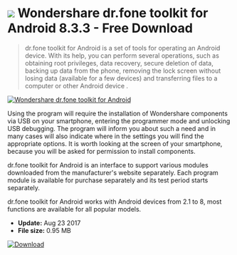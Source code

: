 # ![](https://cdn.softexe.net/static/icon/0/wondershare-dr.fone-toolkit-for-android-10875.png) Wondershare dr.fone toolkit for Android 8.3.3 - Free Download

> dr.fone toolkit for Android is a set of tools for operating an Android device. With its help, you can perform several operations, such as obtaining root privileges, data recovery, secure deletion of data, backing up data from the phone, removing the lock screen without losing data (available for a few devices) and transferring files to a computer or other Android device .

[![Wondershare dr.fone toolkit for Android](https:https://tse1.mm.bing.net/th?id=OIP.mwFFf0J-af4b1BVU9RF80AHaEh&pid=Api)](https://softexe.net/win/hobbies-lifestyle/mobile/wondershare-dr.fone-toolkit-for-android:pRhge.html)

Using the program will require the installation of Wondershare components via USB on your smartphone, entering the programmer mode and unlocking USB debugging. The program will inform you about such a need and in many cases will also indicate where in the settings you will find the appropriate options. It is worth looking at the screen of your smartphone, because you will be asked for permission to install components. 
 
 
 dr.fone toolkit for Android is an interface to support various modules downloaded from the manufacturer's website separately. Each program module is available for purchase separately and its test period starts separately. 
 
 
 dr.fone toolkit for Android works with Android devices from 2.1 to 8, most functions are available for all popular models.


- **Update:** Aug 23 2017
- **File size:** 0.95 MB

[![Download](https://cdn.softexe.net/static/img/download.png)](https://softexe.net/win/hobbies-lifestyle/mobile/wondershare-dr.fone-toolkit-for-android:pRhge.html)

